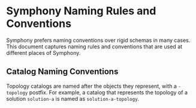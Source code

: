 # Symphony Naming Rules and Conventions
Symphony prefers naming conventions over rigid schemas in many cases. This document captures naming rules and conventions that are used at different places of Symphony.

## Catalog Naming Conventions
Topology catalogs are named after the objects they represent, with a ```-topology``` postfix. For example, a catalog that represents the topology of a solution ```solution-a``` is named as ```solution-a-topology```.
